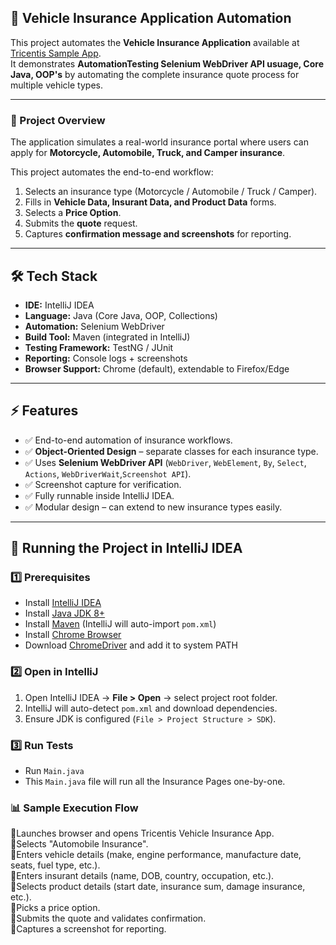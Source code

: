 ## 🚗 Vehicle Insurance Application Automation  

This project automates the **Vehicle Insurance Application** available at [Tricentis Sample App](https://sampleapp.tricentis.com/101/index.php).  
It demonstrates **AutomationTesting Selenium WebDriver API usuage, Core Java, OOP's** by automating the complete insurance quote process for multiple vehicle types.  

---

### 📌 Project Overview  
The application simulates a real-world insurance portal where users can apply for **Motorcycle, Automobile, Truck, and Camper insurance**.  

This project automates the end-to-end workflow:  
1. Selects an insurance type (Motorcycle / Automobile / Truck / Camper).  
2. Fills in **Vehicle Data, Insurant Data, and Product Data** forms.  
3. Selects a **Price Option**.  
4. Submits the **quote** request.  
5. Captures **confirmation message and screenshots** for reporting.  

---

## 🛠️ Tech Stack  
- **IDE:** IntelliJ IDEA  
- **Language:** Java (Core Java, OOP, Collections)  
- **Automation:** Selenium WebDriver  
- **Build Tool:** Maven (integrated in IntelliJ)  
- **Testing Framework:** TestNG / JUnit  
- **Reporting:** Console logs + screenshots  
- **Browser Support:** Chrome (default), extendable to Firefox/Edge
  
---

## ⚡ Features  
- ✅ End-to-end automation of insurance workflows.  
- ✅ **Object-Oriented Design** – separate classes for each insurance type.  
- ✅ Uses **Selenium WebDriver API** (`WebDriver`, `WebElement`, `By`, `Select`, `Actions`, `WebDriverWait`,`Screenshot API`).  
- ✅ Screenshot capture for verification.  
- ✅ Fully runnable inside IntelliJ IDEA.  
- ✅ Modular design – can extend to new insurance types easily.  

---

## 🚀 Running the Project in IntelliJ IDEA  

### 1️⃣ Prerequisites  
- Install [IntelliJ IDEA](https://www.jetbrains.com/idea/download/)  
- Install [Java JDK 8+](https://www.oracle.com/java/technologies/javase-downloads.html)  
- Install [Maven](https://maven.apache.org/) (IntelliJ will auto-import `pom.xml`)  
- Install [Chrome Browser](https://www.google.com/chrome/)  
- Download [ChromeDriver](https://chromedriver.chromium.org/downloads) and add it to system PATH  

### 2️⃣ Open in IntelliJ  
1. Open IntelliJ IDEA → **File > Open** → select project root folder.  
2. IntelliJ will auto-detect `pom.xml` and download dependencies.  
3. Ensure JDK is configured (`File > Project Structure > SDK`).  

### 3️⃣ Run Tests  
- Run `Main.java`
- This `Main.java` file will run all the Insurance Pages one-by-one. 

### 📊 Sample Execution Flow
🔹Launches browser and opens Tricentis Vehicle Insurance App.  
🔹Selects "Automobile Insurance".  
🔹Enters vehicle details (make, engine performance, manufacture date, seats, fuel type, etc.).  
🔹Enters insurant details (name, DOB, country, occupation, etc.).  
🔹Selects product details (start date, insurance sum, damage insurance, etc.).  
🔹Picks a price option.  
🔹Submits the quote and validates confirmation.  
🔹Captures a screenshot for reporting.  

